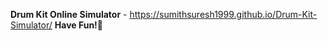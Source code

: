 **Drum Kit Online Simulator** - https://sumithsuresh1999.github.io/Drum-Kit-Simulator/
**Have Fun!💛**
